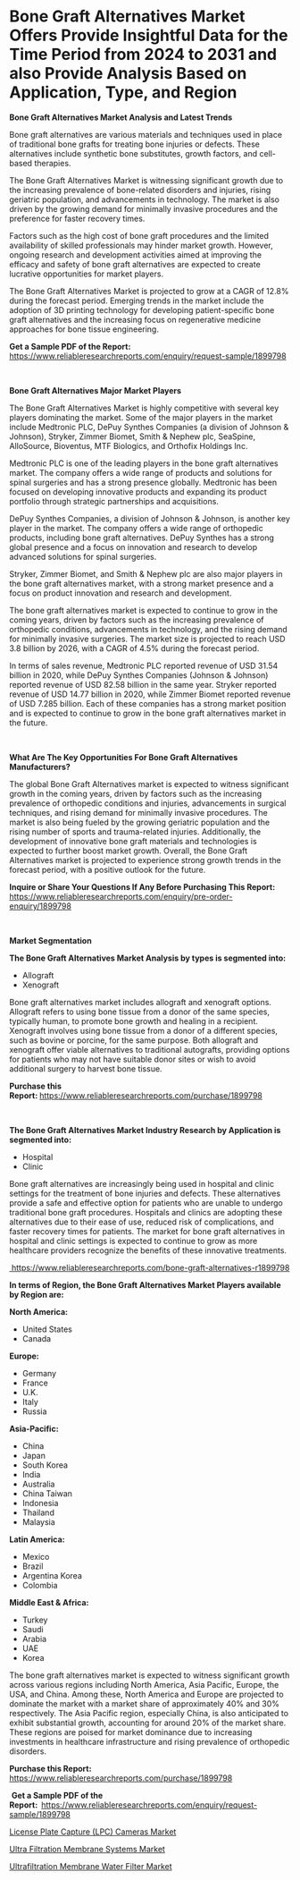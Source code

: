 <p><h1>Bone Graft Alternatives Market Offers Provide Insightful Data for the Time Period from 2024 to 2031 and also Provide Analysis Based on Application, Type, and Region</h1></p><p><strong>Bone Graft Alternatives Market Analysis and Latest Trends</strong></p>
<p><p>Bone graft alternatives are various materials and techniques used in place of traditional bone grafts for treating bone injuries or defects. These alternatives include synthetic bone substitutes, growth factors, and cell-based therapies.</p><p>The Bone Graft Alternatives Market is witnessing significant growth due to the increasing prevalence of bone-related disorders and injuries, rising geriatric population, and advancements in technology. The market is also driven by the growing demand for minimally invasive procedures and the preference for faster recovery times.</p><p>Factors such as the high cost of bone graft procedures and the limited availability of skilled professionals may hinder market growth. However, ongoing research and development activities aimed at improving the efficacy and safety of bone graft alternatives are expected to create lucrative opportunities for market players.</p><p>The Bone Graft Alternatives Market is projected to grow at a CAGR of 12.8% during the forecast period. Emerging trends in the market include the adoption of 3D printing technology for developing patient-specific bone graft alternatives and the increasing focus on regenerative medicine approaches for bone tissue engineering.</p></p>
<p><strong>Get a Sample PDF of the Report:&nbsp;</strong> <a href="https://www.reliableresearchreports.com/enquiry/request-sample/1899798">https://www.reliableresearchreports.com/enquiry/request-sample/1899798</a></p>
<p>&nbsp;</p>
<p><strong>Bone Graft Alternatives Major Market Players</strong></p>
<p><p>The Bone Graft Alternatives Market is highly competitive with several key players dominating the market. Some of the major players in the market include Medtronic PLC, DePuy Synthes Companies (a division of Johnson & Johnson), Stryker, Zimmer Biomet, Smith & Nephew plc, SeaSpine, AlloSource, Bioventus, MTF Biologics, and Orthofix Holdings Inc.</p><p>Medtronic PLC is one of the leading players in the bone graft alternatives market. The company offers a wide range of products and solutions for spinal surgeries and has a strong presence globally. Medtronic has been focused on developing innovative products and expanding its product portfolio through strategic partnerships and acquisitions.</p><p>DePuy Synthes Companies, a division of Johnson & Johnson, is another key player in the market. The company offers a wide range of orthopedic products, including bone graft alternatives. DePuy Synthes has a strong global presence and a focus on innovation and research to develop advanced solutions for spinal surgeries.</p><p>Stryker, Zimmer Biomet, and Smith & Nephew plc are also major players in the bone graft alternatives market, with a strong market presence and a focus on product innovation and research and development.</p><p>The bone graft alternatives market is expected to continue to grow in the coming years, driven by factors such as the increasing prevalence of orthopedic conditions, advancements in technology, and the rising demand for minimally invasive surgeries. The market size is projected to reach USD 3.8 billion by 2026, with a CAGR of 4.5% during the forecast period.</p><p>In terms of sales revenue, Medtronic PLC reported revenue of USD 31.54 billion in 2020, while DePuy Synthes Companies (Johnson & Johnson) reported revenue of USD 82.58 billion in the same year. Stryker reported revenue of USD 14.77 billion in 2020, while Zimmer Biomet reported revenue of USD 7.285 billion. Each of these companies has a strong market position and is expected to continue to grow in the bone graft alternatives market in the future.</p></p>
<p>&nbsp;</p>
<p><strong>What Are The Key Opportunities For Bone Graft Alternatives Manufacturers?</strong></p>
<p><p>The global Bone Graft Alternatives market is expected to witness significant growth in the coming years, driven by factors such as the increasing prevalence of orthopedic conditions and injuries, advancements in surgical techniques, and rising demand for minimally invasive procedures. The market is also being fueled by the growing geriatric population and the rising number of sports and trauma-related injuries. Additionally, the development of innovative bone graft materials and technologies is expected to further boost market growth. Overall, the Bone Graft Alternatives market is projected to experience strong growth trends in the forecast period, with a positive outlook for the future.</p></p>
<p><strong>Inquire or Share Your Questions If Any Before Purchasing This Report:</strong> <a href="https://www.reliableresearchreports.com/enquiry/pre-order-enquiry/1899798">https://www.reliableresearchreports.com/enquiry/pre-order-enquiry/1899798</a></p>
<p>&nbsp;</p>
<p><strong>Market Segmentation</strong></p>
<p><strong>The Bone Graft Alternatives Market Analysis by types is segmented into:</strong></p>
<p><ul><li>Allograft</li><li>Xenograft</li></ul></p>
<p><p>Bone graft alternatives market includes allograft and xenograft options. Allograft refers to using bone tissue from a donor of the same species, typically human, to promote bone growth and healing in a recipient. Xenograft involves using bone tissue from a donor of a different species, such as bovine or porcine, for the same purpose. Both allograft and xenograft offer viable alternatives to traditional autografts, providing options for patients who may not have suitable donor sites or wish to avoid additional surgery to harvest bone tissue.</p></p>
<p><strong>Purchase this Report:&nbsp;</strong><a href="https://www.reliableresearchreports.com/purchase/1899798">https://www.reliableresearchreports.com/purchase/1899798</a></p>
<p>&nbsp;</p>
<p><strong>The Bone Graft Alternatives Market Industry Research by Application is segmented into:</strong></p>
<p><ul><li>Hospital</li><li>Clinic</li></ul></p>
<p><p>Bone graft alternatives are increasingly being used in hospital and clinic settings for the treatment of bone injuries and defects. These alternatives provide a safe and effective option for patients who are unable to undergo traditional bone graft procedures. Hospitals and clinics are adopting these alternatives due to their ease of use, reduced risk of complications, and faster recovery times for patients. The market for bone graft alternatives in hospital and clinic settings is expected to continue to grow as more healthcare providers recognize the benefits of these innovative treatments.</p></p>
<p><a href="https://www.reliableresearchreports.com/bone-graft-alternatives-r1899798">&nbsp;https://www.reliableresearchreports.com/bone-graft-alternatives-r1899798</a></p>
<p><strong>In terms of Region, the Bone Graft Alternatives Market Players available by Region are:</strong></p>
<p>
    <p> <strong> North America: </strong>
        <ul>
            <li>United States</li>
            <li>Canada</li>
        </ul>
        </p> 
    <p> <strong> Europe: </strong>
        <ul>
            <li>Germany</li>
            <li>France</li>
            <li>U.K.</li>
            <li>Italy</li>
            <li>Russia</li>
        </ul>
        </p> 
    <p> <strong> Asia-Pacific: </strong>
        <ul>
            <li>China</li>
            <li>Japan</li>
            <li>South Korea</li>
            <li>India</li>
            <li>Australia</li>
            <li>China Taiwan</li>
            <li>Indonesia</li>
            <li>Thailand</li>
            <li>Malaysia</li>
        </ul>
        </p> 
    <p> <strong> Latin America: </strong>
        <ul>
            <li>Mexico</li>
            <li>Brazil</li>
            <li>Argentina Korea</li>
            <li>Colombia</li>
        </ul>
        </p> 
    <p> <strong> Middle East & Africa: </strong>
        <ul>
            <li>Turkey</li>
            <li>Saudi</li>
            <li>Arabia</li>
            <li>UAE</li>
            <li>Korea</li>
        </ul>
    </p>
    </p>
<p><p>The bone graft alternatives market is expected to witness significant growth across various regions including North America, Asia Pacific, Europe, the USA, and China. Among these, North America and Europe are projected to dominate the market with a market share of approximately 40% and 30% respectively. The Asia Pacific region, especially China, is also anticipated to exhibit substantial growth, accounting for around 20% of the market share. These regions are poised for market dominance due to increasing investments in healthcare infrastructure and rising prevalence of orthopedic disorders.</p></p>
<p><strong>Purchase this Report: </strong><a href="https://www.reliableresearchreports.com/purchase/1899798">https://www.reliableresearchreports.com/purchase/1899798</a></p>
<p>&nbsp;<strong>Get a Sample PDF of the Report:&nbsp;&nbsp;</strong><a href="https://www.reliableresearchreports.com/enquiry/request-sample/1899798">https://www.reliableresearchreports.com/enquiry/request-sample/1899798</a></p>
<p><strong></strong></p>
<p><p><a href="https://github.com/sowravmitra0/Market-Research-Report-List-1/blob/main/license-plate-capture-lpc-cameras-market.md">License Plate Capture (LPC) Cameras Market</a></p><p><a href="https://github.com/maesanjaya8/Market-Research-Report-List-1/blob/main/ultra-filtration-membrane-systems-market.md">Ultra Filtration Membrane Systems Market</a></p><p><a href="https://github.com/bznecsdb5/Market-Research-Report-List-1/blob/main/ultrafiltration-membrane-water-filter-market.md">Ultrafiltration Membrane Water Filter Market</a></p></p>